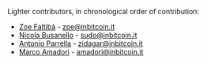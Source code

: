 Lighter contributors, in chronological order of contribution:

* [Zoe Faltibà](https://gitlab.com/zoedberg) - zoe@inbitcoin.it
* [Nicola Busanello](https://gitlab.com/dieeasy) - sudo@inbitcoin.it
* [Antonio Parrella](https://gitlab.com/zidagar) - zidagar@inbitcoin.it
* [Marco Amadori](https://gitlab.com/mammadori) - amadori@inbitcoin.it
